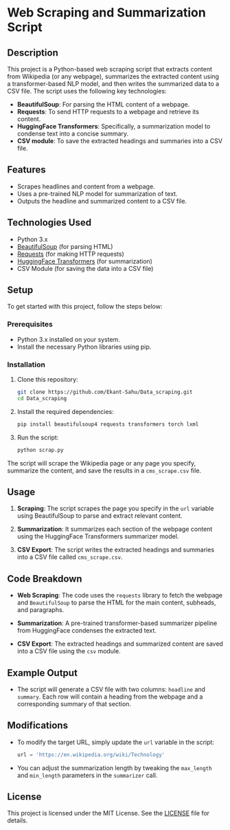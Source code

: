 # Web Scraping and Summarization Script

## Description

This project is a Python-based web scraping script that extracts content from Wikipedia (or any webpage), summarizes the extracted content using a transformer-based NLP model, and then writes the summarized data to a CSV file. The script uses the following key technologies:
- **BeautifulSoup**: For parsing the HTML content of a webpage.
- **Requests**: To send HTTP requests to a webpage and retrieve its content.
- **HuggingFace Transformers**: Specifically, a summarization model to condense text into a concise summary.
- **CSV module**: To save the extracted headings and summaries into a CSV file.

## Features

- Scrapes headlines and content from a webpage.
- Uses a pre-trained NLP model for summarization of text.
- Outputs the headline and summarized content to a CSV file.
  
## Technologies Used

- Python 3.x
- [BeautifulSoup](https://www.crummy.com/software/BeautifulSoup/) (for parsing HTML)
- [Requests](https://pypi.org/project/requests/) (for making HTTP requests)
- [HuggingFace Transformers](https://huggingface.co/transformers/) (for summarization)
- CSV Module (for saving the data into a CSV file)

## Setup

To get started with this project, follow the steps below:

### Prerequisites

- Python 3.x installed on your system.
- Install the necessary Python libraries using pip.

### Installation

1. Clone this repository:
    ```bash
    git clone https://github.com/Ekant-Sahu/Data_scraping.git
    cd Data_scraping
    ```

2. Install the required dependencies:
    ```bash
    pip install beautifulsoup4 requests transformers torch lxml
    ```

3. Run the script:
    ```bash
    python scrap.py
    ```

The script will scrape the Wikipedia page or any page you specify, summarize the content, and save the results in a `cms_scrape.csv` file.

## Usage

1. **Scraping**: The script scrapes the page you specify in the `url` variable using BeautifulSoup to parse and extract relevant content.
  
2. **Summarization**: It summarizes each section of the webpage content using the HuggingFace Transformers summarizer model.

3. **CSV Export**: The script writes the extracted headings and summaries into a CSV file called `cms_scrape.csv`.

## Code Breakdown

- **Web Scraping**: 
    The code uses the `requests` library to fetch the webpage and `BeautifulSoup` to parse the HTML for the main content, subheads, and paragraphs.
  
- **Summarization**: 
    A pre-trained transformer-based summarizer pipeline from HuggingFace condenses the extracted text.

- **CSV Export**: 
    The extracted headings and summarized content are saved into a CSV file using the `csv` module.

## Example Output

- The script will generate a CSV file with two columns: `headline` and `summary`. Each row will contain a heading from the webpage and a corresponding summary of that section.

## Modifications

- To modify the target URL, simply update the `url` variable in the script:
    ```python
    url = 'https://en.wikipedia.org/wiki/Technology'
    ```
  
- You can adjust the summarization length by tweaking the `max_length` and `min_length` parameters in the `summarizer` call.

## License

This project is licensed under the MIT License. See the [LICENSE](LICENSE) file for details.
